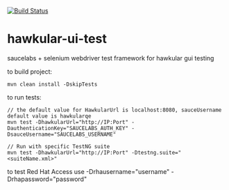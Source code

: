 [![Build Status](https://travis-ci.org/Hawkular-QE/hawkular-ui-test.svg)](https://travis-ci.org/Hawkular-QE/hawkular-ui-test)
# hawkular-ui-test

saucelabs + selenium webdriver test framework for hawkular gui testing

to build project: 
```
mvn clean install -DskipTests
```
to run tests: 
```
// the default value for HawkularUrl is localhost:8080, sauceUsername default value is hawkularqe
mvn test -DhawkularUrl="http://IP:Port" -DauthenticationKey="SAUCELABS_AUTH_KEY" -DsauceUsername="SAUCELABS_USERNAME" 

// Run with specific TestNG suite
mvn test -DhawkularUrl="http://IP:Port" -Dtestng.suite="<suiteName.xml>" 

```
to test Red Hat Access use -Drhausername="username" -Drhapassword="password"
```
